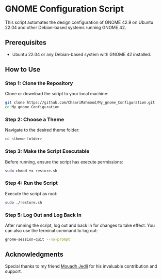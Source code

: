 # GNOME Configuration Script

This script automates the design configuration of GNOME 42.9 on Ubuntu 22.04 and other Debian-based systems running GNOME 42.

## Prerequisites

- Ubuntu 22.04 or any Debian-based system with GNOME 42 installed.

## How to Use

### Step 1: Clone the Repository

Clone or download the script to your local machine:

```bash
git clone https://github.com/ChaariMahmoud/My_gnome_Configuration.git
cd My_gnome_Configuration
```
### Step 2: Choose a Theme
Navigate to the desired theme folder:

```bash
cd <theme-folder>
```

### Step 3: Make the Script Executable
Before running, ensure the script has execute permissions:

```bash
sudo chmod +x restore.sh
```

### Step 4: Run the Script
Execute the script as root:

```bash
sudo ./restore.sh
```

### Step 5: Log Out and Log Back In
After running the script, log out and back in for changes to take effect. You can also use the terminal command to log out:

```bash
gnome-session-quit --no-prompt
```


## Acknowledgments
Special thanks to my friend [Mouadh Jedli](https://github.com/MHJedli) for his invaluable contribution and support.

